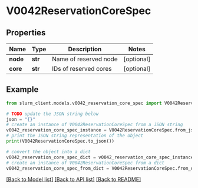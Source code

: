 # V0042ReservationCoreSpec


## Properties

Name | Type | Description | Notes
------------ | ------------- | ------------- | -------------
**node** | **str** | Name of reserved node | [optional] 
**core** | **str** | IDs of reserved cores | [optional] 

## Example

```python
from slurm_client.models.v0042_reservation_core_spec import V0042ReservationCoreSpec

# TODO update the JSON string below
json = "{}"
# create an instance of V0042ReservationCoreSpec from a JSON string
v0042_reservation_core_spec_instance = V0042ReservationCoreSpec.from_json(json)
# print the JSON string representation of the object
print(V0042ReservationCoreSpec.to_json())

# convert the object into a dict
v0042_reservation_core_spec_dict = v0042_reservation_core_spec_instance.to_dict()
# create an instance of V0042ReservationCoreSpec from a dict
v0042_reservation_core_spec_from_dict = V0042ReservationCoreSpec.from_dict(v0042_reservation_core_spec_dict)
```
[[Back to Model list]](../README.md#documentation-for-models) [[Back to API list]](../README.md#documentation-for-api-endpoints) [[Back to README]](../README.md)


